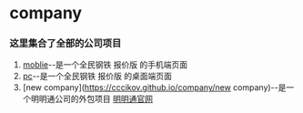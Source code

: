# company

### 这里集合了全部的公司项目

1. [moblie](https://cccikov.github.io/company/mobile)--是一个全民钢铁 报价版 的手机端页面
2. [pc](https://cccikov.github.io/company/pc)--是一个全民钢铁 报价版 的桌面端页面
2. [new company](https://cccikov.github.io/company/new company)--是一个明明通公司的外包项目 [明明通官网](http://www.mingmingtong.com.cn/)
